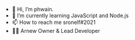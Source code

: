 - 👋 Hi, I’m phwain.
- 🌱 I’m currently learning JavaScript and Node.js
- 📫 How to reach me sronelf#2021
- 👨‍💻 Arnew Owner & Lead Developer

<!---
sronelf/sronelf is a ✨ special ✨ repository because its `README.md` (this file) appears on your GitHub profile.
You can click the Preview link to take a look at your changes.
--->
